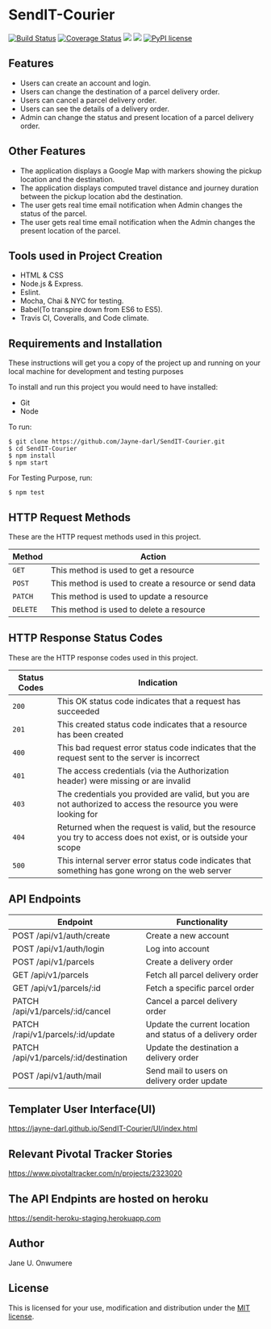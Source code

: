# SendIT-Courier
[![Build Status](https://travis-ci.org/Jayne-darl/SendIT-Courier.svg?branch=develop)](https://travis-ci.org/Jayne-darl/SendIT-Courier)
[![Coverage Status](https://coveralls.io/repos/github/Jayne-darl/SendIT-Courier/badge.svg?branch=develop)](https://coveralls.io/github/Jayne-darl/SendIT-Courier?branch=develop)
<a href="https://codeclimate.com/github/Jayne-darl/SendIT-Courier/maintainability"><img src="https://api.codeclimate.com/v1/badges/393f4378310a527b4d3a/maintainability" /></a>
<a href="https://codeclimate.com/github/Jayne-darl/SendIT-Courier/test_coverage"><img src="https://api.codeclimate.com/v1/badges/393f4378310a527b4d3a/test_coverage" /></a>
[![PyPI license](https://img.shields.io/pypi/l/ansicolortags.svg)](https://github.com/Jayne-darl/SendIT-Courier/blob/develop/LICENSE)

## Features
* Users can create an account and login.
* Users can change the destination of a parcel delivery order.
* Users can cancel a parcel delivery order.
* Users can see the details of a delivery order.
* Admin can change the status and present location of a parcel delivery order.

## Other Features
* The application displays a Google Map with markers showing the pickup location and the destination.
* The application displays computed travel distance and journey duration between the pickup location abd the destination.
* The user gets real time email notification when Admin changes the status of the parcel.
* The user gets real time email notification when the Admin changes the present location of the parcel.

## Tools used in Project Creation
* HTML & CSS
* Node.js & Express.
* Eslint.
* Mocha, Chai & NYC for testing.
* Babel(To transpire down from ES6 to ES5).
* Travis CI, Coveralls, and Code climate.

## Requirements and Installation
These instructions will get you a copy of the project up and running on your local machine for development and testing purposes

To install and run this project you would need to have installed:
* Git
* Node 

To run: 

``` 
$ git clone https://github.com/Jayne-darl/SendIT-Courier.git
$ cd SendIT-Courier
$ npm install
$ npm start 
```

 For Testing Purpose, run: 
 ``` 
 $ npm test
 ```

## HTTP Request Methods

These are the HTTP request methods used in this project.

| Method	| Action |
| --- | --- |
| `GET` |	This method is used to get a resource|
| `POST`	| This method is used to create a resource or send data |
| `PATCH`	| This method is used to update a resource |
| `DELETE`	| This method is used to delete a resource |

## HTTP Response Status Codes

These are the HTTP response codes used in this project.

| Status Codes | Indication |
| --- | --- |
| `200` |	This OK status code indicates that a request has succeeded |
| `201` |	This created status code indicates that a resource has been created |
| `400` |	This bad request error status code indicates that the request sent to the server is incorrect |
| `401` | The access credentials (via the Authorization header) were missing or are invalid |
| `403` | The credentials you provided are valid, but you are not authorized to access the resource you were looking for |
| `404` |	Returned when the request is valid, but the resource you try to access does not exist, or is outside your scope |
| `500` |	This internal server error status code indicates that something has gone wrong on the web server |

## API Endpoints
| Endpoint |	Functionality |
| --- | --- |
| POST /api/v1/auth/create | Create a new account |
| POST /api/v1/auth/login | Log into account |
| POST /api/v1/parcels | Create a delivery order |
| GET /api/v1/parcels |	Fetch all parcel delivery order |
| GET /api/v1/parcels/:id	| Fetch a specific parcel order |
| PATCH /api/v1/parcels/:id/cancel |	Cancel a parcel delivery order |
| PATCH /rapi/v1/parcels/:id/update |	Update the current location and status of a delivery order |
| PATCH /api/v1/parcels/:id/destination |	Update the destination a delivery order |
| POST /api/v1/auth/mail | Send mail to users on delivery order update |


## Templater User Interface(UI)
https://jayne-darl.github.io/SendIT-Courier/UI/index.html

## Relevant Pivotal Tracker Stories
https://www.pivotaltracker.com/n/projects/2323020

## The API Endpints are hosted on heroku
https://sendit-heroku-staging.herokuapp.com

## Author
Jane U. Onwumere

## License
This is licensed for your use, modification and distribution under the [MIT license](https://opensource.org/licenses/MIT).
